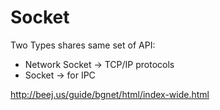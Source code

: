 # Socket

Two Types shares same set of API:
+ Network Socket -> TCP/IP protocols
+ Socket -> for IPC

<http://beej.us/guide/bgnet/html/index-wide.html>
